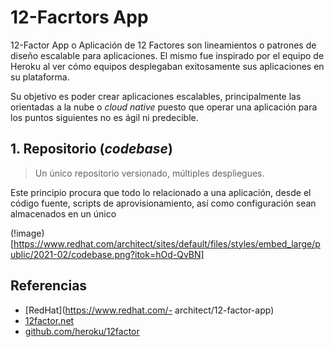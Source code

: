 # 12-Facrtors App
12-Factor App o Aplicación de 12 Factores son lineamientos o patrones de diseño escalable para aplicaciones. El mismo fue inspirado por el equipo de Heroku al ver cómo equipos desplegaban exitosamente sus aplicaciones en su plataforma.

Su objetivo es poder crear aplicaciones escalables, principalmente las orientadas a la nube o _cloud native_ puesto que operar una aplicación para los puntos siguientes no es ágil ni predecible.

## 1. Repositorio (_codebase_)
> Un único repositorio versionado, múltiples despliegues.

Este principio procura que todo lo relacionado a una aplicación, desde el código fuente, scripts de aprovisionamiento, así como configuración sean almacenados en un único 

(!image)[https://www.redhat.com/architect/sites/default/files/styles/embed_large/public/2021-02/codebase.png?itok=hOd-QvBN]


## Referencias
- [RedHat](https://www.redhat.com/- architect/12-factor-app)
- [12factor.net](https://12factor.net/)
- [github.com/heroku/12factor](https://github.com/heroku/12factor)